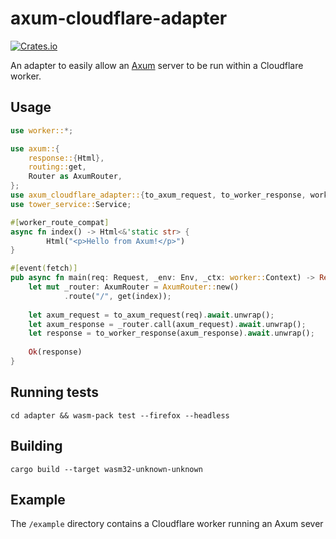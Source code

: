 # axum-cloudflare-adapter

[![Crates.io](https://img.shields.io/crates/v/axum-cloudflare-adapter)](https://crates.io/crates/axum-cloudflare-adapter)

An adapter to easily allow an [Axum](https://github.com/tokio-rs/axum) server to be run within a Cloudflare worker.

## Usage
```rust
use worker::*;

use axum::{
    response::{Html},
    routing::get,
    Router as AxumRouter,
};
use axum_cloudflare_adapter::{to_axum_request, to_worker_response, worker_route_compat};
use tower_service::Service;

#[worker_route_compat]
async fn index() -> Html<&'static str> {
		Html("<p>Hello from Axum!</p>")
}

#[event(fetch)]
pub async fn main(req: Request, _env: Env, _ctx: worker::Context) -> Result<Response> {
    let mut _router: AxumRouter = AxumRouter::new()
            .route("/", get(index));
    
    let axum_request = to_axum_request(req).await.unwrap();
    let axum_response = _router.call(axum_request).await.unwrap();
    let response = to_worker_response(axum_response).await.unwrap();
    
    Ok(response)
}
```

## Running tests
`cd adapter && wasm-pack test --firefox --headless`

## Building
`cargo build --target wasm32-unknown-unknown`

## Example
The `/example` directory contains a Cloudflare worker running an Axum sever